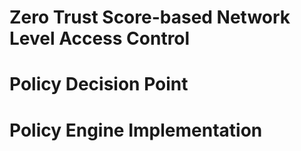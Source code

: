 # Zero Trust Score-based Network Level Access Control

# Policy Decision Point

# Policy Engine Implementation

